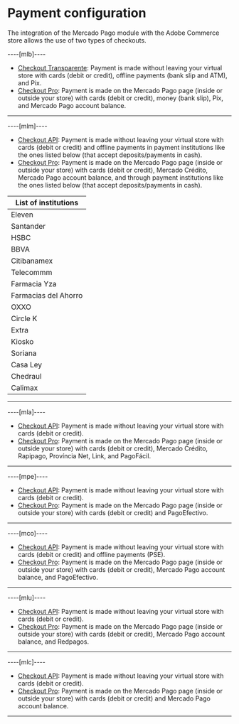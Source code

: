 # Payment configuration

The integration of the Mercado Pago module with the Adobe Commerce store allows the use of two types of checkouts.

----[mlb]----

* [Checkout Transparente](/developers/en/docs/adobe-commerce/payment-configuration/checkout-api): Payment is made without leaving your virtual store with cards (debit or credit), offline payments (bank slip and ATM), and Pix.
* [Checkout Pro](/developers/en/docs/adobe-commerce/payment-configuration/checkout-pro): Payment is made on the Mercado Pago page (inside or outside your store) with cards (debit or credit), money (bank slip), Pix, and Mercado Pago account balance.

------------

----[mlm]----

* [Checkout API](/developers/en/docs/adobe-commerce/payment-configuration/checkout-api): Payment is made without leaving your virtual store with cards (debit or credit) and offline payments in payment institutions like the ones listed below (that accept deposits/payments in cash).
* [Checkout Pro](/developers/en/docs/adobe-commerce/payment-configuration/checkout-pro): Payment is made on the Mercado Pago page (inside or outside your store) with cards (debit or credit), Mercado Crédito, Mercado Pago account balance, and through payment institutions like the ones listed below (that accept deposits/payments in cash).

| List of institutions |
| --- |
| Eleven |
| Santander |
| HSBC |
| BBVA |
| Citibanamex |
| Telecommm |
| Farmacia Yza |
| Farmacias del Ahorro |
| OXXO |
| Circle K |
| Extra |
| Kiosko |
| Soriana |
| Casa Ley |
| Chedraul |
| Calimax |

------------

----[mla]----

* [Checkout API](/developers/en/docs/adobe-commerce/payment-configuration/checkout-api): Payment is made without leaving your virtual store with cards (debit or credit).
* [Checkout Pro](/developers/en/docs/adobe-commerce/payment-configuration/checkout-pro): Payment is made on the Mercado Pago page (inside or outside your store) with cards (debit or credit), Mercado Crédito, Rapipago, Província Net, Link, and PagoFácil.

------------

----[mpe]----

* [Checkout API](/developers/en/docs/adobe-commerce/payment-configuration/checkout-api): Payment is made without leaving your virtual store with cards (debit or credit).
* [Checkout Pro](/developers/en/docs/adobe-commerce/payment-configuration/checkout-pro): Payment is made on the Mercado Pago page (inside or outside your store) with cards (debit or credit) and PagoEfectivo.

------------

----[mco]----

* [Checkout API](/developers/en/docs/adobe-commerce/payment-configuration/checkout-api): Payment is made without leaving your virtual store with cards (debit or credit) and offline payments (PSE).
* [Checkout Pro](/developers/en/docs/adobe-commerce/payment-configuration/checkout-pro): Payment is made on the Mercado Pago page (inside or outside your store) with cards (debit or credit), Mercado Pago account balance, and PagoEfectivo.

------------

----[mlu]----

* [Checkout API](/developers/en/docs/adobe-commerce/payment-configuration/checkout-api): Payment is made without leaving your virtual store with cards (debit or credit).
* [Checkout Pro](/developers/en/docs/adobe-commerce/payment-configuration/checkout-pro): Payment is made on the Mercado Pago page (inside or outside your store) with cards (debit or credit), Mercado Pago account balance, and Redpagos.

------------

----[mlc]----

* [Checkout API](/developers/en/docs/adobe-commerce/payment-configuration/checkout-api): Payment is made without leaving your virtual store with cards (debit or credit).
* [Checkout Pro](/developers/en/docs/adobe-commerce/payment-configuration/checkout-pro): Payment is made on the Mercado Pago page (inside or outside your store) with cards (debit or credit) and Mercado Pago account balance.

------------